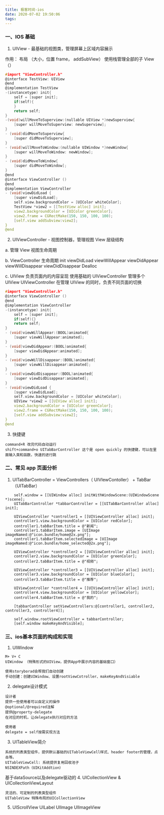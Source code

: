 ```yaml
---
title: 极客时间-ios
date: 2020-07-02 19:50:06
tags:
---
```


### 一、IOS 基础

1. UIView - 最基础的视图类，管理屏幕上区域内容展示

作用：
布局 （大小，位置 frame， addSubView）
使用栈管理全部的子 View（）

```c
#import "ViewController.h"
@interface TestView: UIView
@end
@implementation TestView
-(instancetype) init{
    self = [super init];
    if(self){
    }
    return self;
}
-(void)willMoveToSuperview:(nullable UIView *)newSuperview{
    [super willMoveToSuperview: newSuperview];
}
- (void)didMoveToSuperview{
    [super didMoveToSuperview];
}
- (void)willMoveToWindow:(nullable UIWindow *)newWindow{
    [super willMoveToWindow: newWindow];
}
- (void)didMoveToWindow{
    [super didMoveToWindow];
}
@end
@interface ViewController ()
@end
@implementation ViewController
- (void)viewDidLoad {
    [super viewDidLoad];
    self.view.backgroundColor = [UIColor whiteColor];
    TestView *view2 = [[TestView alloc] init];
    view2.backgroundColor = [UIColor greenColor];
    view2.frame = CGRectMake(150, 150, 100, 100);
    [self.view addSubview:view2];
}
@end
```

2. UIViewController - 视图控制器，管理视图 View 层级结构

a. 管理 View 视图生命周期

b. ViewController 生命周期
init
viewDidLoad
viewWillAppear
viewDidAppear
viewWillDisappear
viewDidDisappear
Dealloc

c. UIView 负责页面内的内容呈现
使用基础的 UIViewController 管理多个 UIView
UIViewController 在管理 UIView 的同时，负责不同页面的切换

```c
#import "ViewController.h"
@interface ViewController ()
@end
@implementation ViewController
-(instancetype) init{
    self = [super init];
    if(self){}
    return self;
}
- (void)viewWillAppear:(BOOL)animated{
    [super viewWillAppear:animated];
}
- (void)viewDidAppear:(BOOL)animated{
    [super viewDidAppear:animated];
}
- (void)viewWillDisappear:(BOOL)animated{
    [super viewWillDisappear:animated];
}
- (void)viewDidDisappear:(BOOL)animated{
    [super viewDidDisappear:animated];
}
- (void)viewDidLoad {
    [super viewDidLoad];
    self.view.backgroundColor = [UIColor whiteColor];
    UIView *view2 = [[UIView alloc] init];
    view2.backgroundColor = [UIColor greenColor];
    view2.frame = CGRectMake(150, 150, 100, 100);
    [self.view addSubview:view2];
}
@end
```

3. 快捷键

```
command+R 改完代码自动运行
shift+command+o UITabBarController 这个是 open quickly 的快捷键，可以在里面输入类和函数，快速的进行跳
```

### 二、常见 app 页面分析

1. UITabBarController = ViewControllers（ UIVIewContoller） + TabBar（UITabBar）

```
    self.window = [[UIWindow alloc] initWithWindowScene:(UIWindowScene *)scene];
    UITabBarController *tabbarController = [[UITabBarController alloc] init];

    UIViewController *controller1 = [[UIViewController alloc] init];
    controller1.view.backgroundColor = [UIColor redColor];
    controller1.tabBarItem.title = @"新闻";
    controller1.tabBarItem.image = [UIImage imageNamed:@"icon.bundle/home@2x.png"];
    controller1.tabBarItem.selectedImage = [UIImage imageNamed:@"icon.bundle/home_selected@2x.png"];

    UIViewController *controller2 = [[UIViewController alloc] init];
    controller2.view.backgroundColor = [UIColor greenColor];
    controller2.tabBarItem.title = @"视频";

    UIViewController *controller3 = [[UIViewController alloc] init];
    controller3.view.backgroundColor = [UIColor blueColor];
    controller3.tabBarItem.title = @"推荐";

    UIViewController *controller4 = [[UIViewController alloc] init];
    controller4.view.backgroundColor = [UIColor yellowColor];
    controller4.tabBarItem.title = @"我的";

    [tabbarController setViewControllers:@[controller1, controller2, controller3, controller4]];

    self.window.rootViewController = tabbarController;
    [self.window makeKeyAndVisible];
```


### 三、ios基本页面的构成和实现

1. UIWindow 
```
M+ V+ C
UIWindow （特殊形式的UIView，提供App中展示内容的基础窗口）

使用storyborad会帮我们自动创建
手动创建：创建UIWindow、设置rootViewCotroller、makeKeyAndVisiable
```

2. delegate设计模式
```
设计者  
提供一些使用者可以自定义的操作
@optional/@required注解
提供@property-delegate
在对应的时机，让delegate执行对应的方法

使用者
delegate = self按需实现方法
```
3. UITableView简介
```
系统的列表类型组件，提供默认基础的UITableViewCell样式、header footer的管理，点击等。
UITableViewCell: 系统提供复用回收池子
NSINDEXPath（UIKitAddtion）
```
基于dataSource以及delegate驱动的
4. UICollectionView  & UICollectionViewLayout
```
灵活的、可定制的列表类型组件
UITableView 特殊布局的UICollectionView
```
5. UIScrollView
UILabel
UIImage
UIImageView



